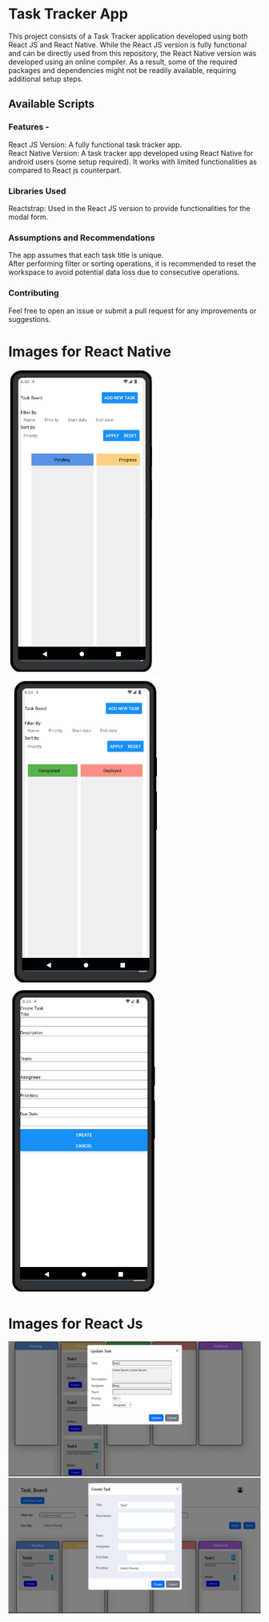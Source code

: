 # Task Tracker App

This project consists of a Task Tracker application developed using both React JS and React Native. While the React JS version is fully functional and can be directly used from this repository, the React Native version was developed using an online compiler. As a result, some of the required packages and dependencies might not be readily available, requiring additional setup steps.
## Available Scripts

### Features - 

React JS Version: A fully functional task tracker app.\
React Native Version: A task tracker app developed using React Native for android users (some setup required). It works with limited functionalities as compared to React js counterpart.

### Libraries Used

Reactstrap: Used in the React JS version to provide functionalities for the modal form.

### Assumptions and Recommendations

The app assumes that each task title is unique.\
After performing filter or sorting operations, it is recommended to reset the workspace to avoid potential data loss due to consecutive operations.

### Contributing
Feel free to open an issue or submit a pull request for any improvements or suggestions.


# Images for React Native

![Task Tracker App](./images/app4.png) 
![Task Tracker App](./images/app2.png) 
![Task Tracker App](./images/app3.png)


# Images for React Js

![Task Tracker App](./images/web2.png)
![Task Tracker App](./images/web3.png)
